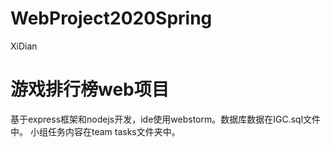 # WebProject2020Spring
XiDian
# 游戏排行榜web项目
基于express框架和nodejs开发，ide使用webstorm。数据库数据在IGC.sql文件中。
小组任务内容在team tasks文件夹中。
